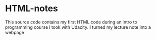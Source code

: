 # HTML-notes
This source code contains my first HTML code during an intro to programming course I took with Udacity.
I turned my lecture note into a webpage
